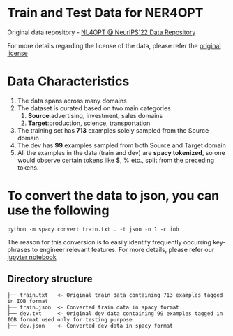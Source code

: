 # Train and Test Data for NER4OPT

Original data repository - [NL4OPT @ NeurIPS'22 Data Repository](https://github.com/nl4opt/nl4opt-subtask1-baseline/tree/main/data)

For more details regarding the license of the data, please refer the [original license](https://github.com/nl4opt/nl4opt-subtask1-baseline/blob/main/baseline/LICENSE)

# Data Characteristics

1. The data spans across many domains
2. The dataset is curated based on two main categories 
   1. __Source__:advertising, investment, sales domains 
   2. __Target__:production, science, transportation 
3. The training set has __713__ examples solely sampled from the Source domain 
4. The dev has __99__ examples sampled from both Source and Target domain
5. All the examples in the data (train and dev) are **spacy tokenized**, so one would observe certain tokens like $, % etc., split from the preceding tokens.

# To convert the data to json, you can use the following
```
python -m spacy convert train.txt . -t json -n 1 -c iob
```
The reason for this conversion is to easily identify frequently occurring key-phrases to engineer relevant features.
For more details, please refer our [jupyter notebook](https://github.com/skadio/Ner4Opt/notebooks/Gazetteers.ipynb)

## Directory structure
```
├── train.txt   <- Original train data containing 713 examples tagged in IOB format
├── train.json  <- Converted train data in spacy format
├── dev.txt     <- Original dev data containing 99 examples tagged in IOB format used only for testing purpose
├── dev.json    <- Converted dev data in spacy format
```
